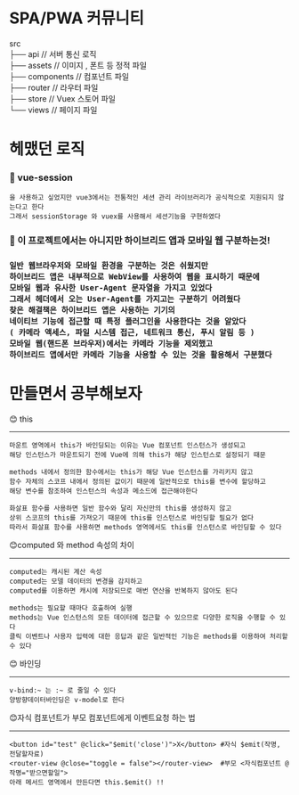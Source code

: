 # SPA/PWA 커뮤니티
src<br>
├── api          // 서버 통신 로직<br>
├── assets      // 이미지 , 폰트 등 정적 파일<br>
├── components // 컴포넌트 파일<br>
├── router    // 라우터 파일<br>
├── store    // Vuex 스토어 파일<br>
└── views   // 페이지 파일<br>

# 헤맸던 로직

  <h3>🎅 vue-session</h3>
  
    을 사용하고 싶었지만 vue3에서는 전통적인 세션 관리 라이브러리가 공식적으로 지원되지 않는다고 한다 
    그래서 sessionStorage 와 vuex를 사용해서 세션기능을 구현하였다
  
  <h3>🎅 이 프로젝트에서는 아니지만 하이브리드 앱과 모바일 웹 구분하는것!<h3>
  
    일반 웹브라우저와 모바일 환경을 구분하는 것은 쉬웠지만
    하이브리드 앱은 내부적으로 WebView를 사용하여 웹을 표시하기 때문에
    모바일 웹과 유사한 User-Agent 문자열을 가지고 있었다
    그래서 헤더에서 오는 User-Agent를 가지고는 구분하기 어려웠다
    찾은 해결책은 하이브리드 앱은 사용하는 기기의 
    네이티브 기능에 접근할 때 특정 플러그인을 사용한다는 것을 알았다
    ( 카메라 액세스, 파일 시스템 접근, 네트워크 통신, 푸시 알림 등 )
    모바일 웹(핸드폰 브라우저)에서는 카메라 기능을 제외했고
    하이브리드 앱에서만 카메라 기능을 사용할 수 있는 것을 활용해서 구분했다

  
# 만들면서 공부해보자

😊 this <hr>

    마운트 영역에서 this가 바인딩되는 이유는 Vue 컴포넌트 인스턴스가 생성되고 
    해당 인스턴스가 마운트되기 전에 Vue에 의해 this가 해당 인스턴스로 설정되기 때문
    
    methods 내에서 정의한 함수에서는 this가 해당 Vue 인스턴스를 가리키지 않고
    함수 자체의 스코프 내에서 정의된 값이기 때문에 일반적으로 this를 변수에 할당하고
    해당 변수를 참조하여 인스턴스의 속성과 메소드에 접근해야한다
    
    화살표 함수를 사용하면 일반 함수와 달리 자신만의 this를 생성하지 않고
    상위 스코프의 this를 가져오기 때문에 this를 인스턴스로 바인딩할 필요가 없다
    따라서 화살표 함수를 사용하면 methods 영역에서도 this를 인스턴스로 바인딩할 수 있다

😊computed 와 method 속성의 차이 <hr>

    computed는 캐시된 계산 속성
    computed는 모델 데이터의 변경을 감지하고
    computed를 이용하면 캐시에 저장되므로 매번 연산을 반복하지 않아도 된다

    methods는 필요할 때마다 호출하여 실행
    methods는 Vue 인스턴스의 모든 데이터에 접근할 수 있으므로 다양한 로직을 수행할 수 있다
    클릭 이벤트나 사용자 입력에 대한 응답과 같은 일반적인 기능은 methods를 이용하여 처리할 수 있다

😊 바인딩 <hr>

    v-bind:~ 는 :~ 로 줄일 수 있다
    양방향데이터바인딩은 v-model로 한다

😊자식 컴포넌트가 부모 컴포넌트에게 이벤트요청 하는 법 <hr>

    <button id="test" @click="$emit('close')">X</button> #자식 $emit(작명, 전달할자료)
    <router-view @close="toggle = false"></router-view>  #부모 <자식컴포넌트 @작명="받으면할일">
    아래 메서드 영역에서 만든다면 this.$emit() !!

